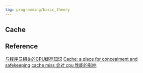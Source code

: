 ```yaml
---
tag: programming/basic_theory
---
```

## Cache

## Reference
[与程序员相关的CPU缓存知识](https://coolshell.cn/articles/20793.html)
[Cache: a place for concealment and safekeeping](https://manybutfinite.com/post/intel-cpu-caches/)
[cache miss 会对 cpu 性能的影响](https://www.zhihu.com/question/30595783)